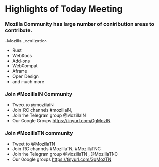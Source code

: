 # Highlights of Today Meeting

### Mozilla Community has large number of contribution areas to contribute.

-Mozilla Localization
- Rust
- WebDocs
- Add-ons
- WebCompat
- Aframe
- Open Design
- and much more


### Join #MozillaIN Community

- Tweet to @mozillaIN
- Join IRC channels #mozillaIN, 
- Join the Telegram group @MozillaIN
- Our Google Groups https://tinyurl.com/GgMozIN 

### Join #MozillaTN community

- Tweet to @MozillaTN
- Join IRC channels #MozillaTN, #MozillaTNC 
- Join the Telegram group @MozillaTN , @MozillaTNC
- Our Google groups https://tinyurl.com/GgMozTN





